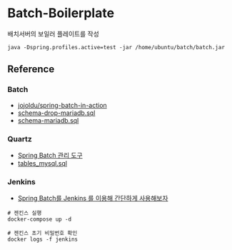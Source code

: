 # Batch-Boilerplate

배치서버의 보일러 플레이트를 작성

```shell
java -Dspring.profiles.active=test -jar /home/ubuntu/batch/batch.jar
```

## Reference

### Batch

- [jojoldu/spring-batch-in-action](https://github.com/jojoldu/spring-batch-in-action)
- [schema-drop-mariadb.sql](https://github.com/spring-projects/spring-batch/blob/main/spring-batch-core/src/main/resources/org/springframework/batch/core/schema-drop-mariadb.sql)
- [schema-mariadb.sql](https://github.com/spring-projects/spring-batch/blob/main/spring-batch-core/src/main/resources/org/springframework/batch/core/schema-mariadb.sql)

### Quartz

- [Spring Batch 관리 도구](https://jojoldu.tistory.com/489)
- [tables_mysql.sql](https://github.com/quartz-scheduler/quartz/blob/main/quartz/src/main/resources/org/quartz/impl/jdbcjobstore/tables_mysql.sql)

### Jenkins

- [Spring Batch를 Jenkins 를 이용해 간단하게 사용해보자](https://hooneats.tistory.com/33)

```shell
# 젠킨스 실행
docker-compose up -d 

# 젠킨스 초기 비밀번호 확인
docker logs -f jenkins
```
